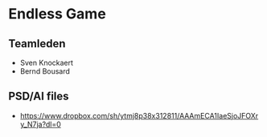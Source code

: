 # Endless Game
## Teamleden
* Sven Knockaert
* Bernd Bousard

## PSD/AI files
* https://www.dropbox.com/sh/ytmj8p38x312811/AAAmECA1IaeSjoJFOXry_N7ja?dl=0

